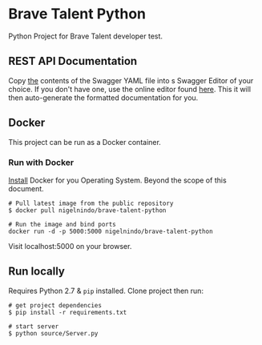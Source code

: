# Brave Talent Python

Python Project for Brave Talent developer test.

## REST API Documentation

Copy [the](https://github.com/nigelnindo/brave_talent_python/blob/develop/swagger.yaml) contents of the Swagger YAML file into s Swagger Editor of your choice. If you don't have one, use the online editor found [here](https://editor2.swagger.io/). This it will then auto-generate the formatted documentation for you.

## Docker

This project can be run as a Docker container.

### Run with Docker

[Install](https://docs.docker.com/engine/installation/) Docker for you Operating System. Beyond the scope of this document.

```shell
# Pull latest image from the public repository
$ docker pull nigelnindo/brave-talent-python

# Run the image and bind ports
docker run -d -p 5000:5000 nigelnindo/brave-talent-python
```

Visit localhost:5000 on your browser.

## Run locally

Requires Python 2.7 & `pip` installed. Clone project then run:

```shell
# get project dependencies
$ pip install -r requirements.txt

# start server
$ python source/Server.py
```

